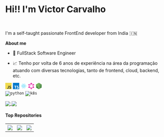 <h1>Hi!! I'm Victor Carvalho</h1>

<br />

I'm a self-taught passionate FrontEnd developer from India 🇮🇳

**About me**

- 💼 FullStack Software Engineer

- 📈 Tenho por volta de 6 anos de experiência na área da programação atuando com diversas tecnologias, tanto de frontend, cloud, backend, etc.



<code><img height="20" alt="javascript" src="https://raw.githubusercontent.com/github/explore/80688e429a7d4ef2fca1e82350fe8e3517d3494d/topics/javascript/javascript.png"></code>
<code><img height="20" alt="typescript" src="https://raw.githubusercontent.com/github/explore/80688e429a7d4ef2fca1e82350fe8e3517d3494d/topics/typescript/typescript.png"></code>
<code><img height="20" alt="react" src="https://raw.githubusercontent.com/github/explore/80688e429a7d4ef2fca1e82350fe8e3517d3494d/topics/react/react.png"></code>
<code><img height="20" alt="graphql" src="https://raw.githubusercontent.com/github/explore/5c058a388828bb5fde0bcafd4bc867b5bb3f26f3/topics/graphql/graphql.png"></code>
<code><img height="20" alt="nodejs" src="https://raw.githubusercontent.com/github/explore/80688e429a7d4ef2fca1e82350fe8e3517d3494d/topics/nodejs/nodejs.png"></code>    
<code><img height="20" alt="python" src="https://raw.githubusercontent.com/jmnote/z-icons/master/svg/python.svg"></code>
<code><img height="20" alt="k8s" src="https://raw.githubusercontent.com/jmnote/z-icons/master/svg/kubernetes.svg"></code>


<a href="https://github.com/victorocvh/">
  <img height=200 align="center" src="https://github-readme-stats.vercel.app/api?username=victorocvh&show_icons=true&theme=blue-green" />
</a>
<a href="https://github.com/victorocvh/">
  <img height=200 align="center" src="https://github-readme-stats.vercel.app/api/top-langs?username=victorocvh&layout=compact&langs_count=8&theme=blue-green" />
</a>

#### Top Repositories


<table width="100%">
  <tr>
    <td><a href="https://github.com/victorocvh/rabbitmq-lab">
        <img align="center" src="https://github-readme-stats.vercel.app/api/pin/?username=victorocvh&repo=rabbitmq-lab&theme=blue-green" />
      </a></td>
    <td> <a href="https://github.com/victorocvh/daemonset-app">
        <img align="center" src="https://github-readme-stats.vercel.app/api/pin/?username=victorocvh&repo=daemonset-app&theme=blue-green" />
      </a></td>
    <td> <a href="https://github.com/victorocvh/django-lab">
        <img align="center" src="https://github-readme-stats.vercel.app/api/pin/?username=victorocvh&repo=django-lab&theme=blue-green" />
      </a></td>
  </tr>
</table>



<br />
<br />
